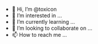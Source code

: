 - 👋 Hi, I’m @toxicon
- 👀 I’m interested in ...
- 🌱 I’m currently learning ...
- 💞️ I’m looking to collaborate on ...
- 📫 How to reach me ...

<!---
toxicon/toxicon is a ✨ special ✨ repository because its `README.md` (this file) appears on your GitHub profile.
You can click the Preview link to take a look at your changes.
--->

